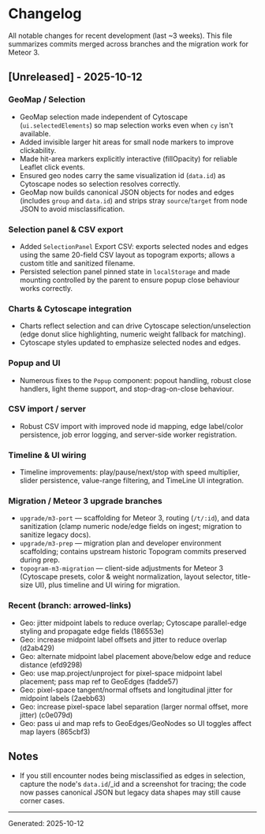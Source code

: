 # Changelog

All notable changes for recent development (last ~3 weeks). This file summarizes commits merged across branches and the migration work for Meteor 3.

## [Unreleased] - 2025-10-12

### GeoMap / Selection
- GeoMap selection made independent of Cytoscape (`ui.selectedElements`) so map selection works even when `cy` isn't available.
- Added invisible larger hit areas for small node markers to improve clickability.
- Made hit-area markers explicitly interactive (fillOpacity) for reliable Leaflet click events.
- Ensured geo nodes carry the same visualization id (`data.id`) as Cytoscape nodes so selection resolves correctly.
- GeoMap now builds canonical JSON objects for nodes and edges (includes `group` and `data.id`) and strips stray `source`/`target` from node JSON to avoid misclassification.

### Selection panel & CSV export
- Added `SelectionPanel` Export CSV: exports selected nodes and edges using the same 20-field CSV layout as topogram exports; allows a custom title and sanitized filename.
- Persisted selection panel pinned state in `localStorage` and made mounting controlled by the parent to ensure popup close behaviour works correctly.

### Charts & Cytoscape integration
- Charts reflect selection and can drive Cytoscape selection/unselection (edge donut slice highlighting, numeric weight fallback for matching).
- Cytoscape styles updated to emphasize selected nodes and edges.

### Popup and UI
- Numerous fixes to the `Popup` component: popout handling, robust close handlers, light theme support, and stop-drag-on-close behaviour.

### CSV import / server
- Robust CSV import with improved node id mapping, edge label/color persistence, job error logging, and server-side worker registration.

### Timeline & UI wiring
- Timeline improvements: play/pause/next/stop with speed multiplier, slider persistence, value-range filtering, and TimeLine UI integration.

### Migration / Meteor 3 upgrade branches
- `upgrade/m3-port` — scaffolding for Meteor 3, routing (`/t/:id`), and data sanitization (clamp numeric node/edge fields on ingest; migration to sanitize legacy docs).
- `upgrade/m3-prep` — migration plan and developer environment scaffolding; contains upstream historic Topogram commits preserved during prep.
- `topogram-m3-migration` — client-side adjustments for Meteor 3 (Cytoscape presets, color & weight normalization, layout selector, title-size UI), plus timeline and UI wiring for migration.

### Recent (branch: arrowed-links)

- Geo: jitter midpoint labels to reduce overlap; Cytoscape parallel-edge styling and propagate edge fields (186553e)
- Geo: increase midpoint label offsets and jitter to reduce overlap (d2ab429)
- Geo: alternate midpoint label placement above/below edge and reduce distance (efd9298)
- Geo: use map.project/unproject for pixel-space midpoint label placement; pass map ref to GeoEdges (fadde57)
- Geo: pixel-space tangent/normal offsets and longitudinal jitter for midpoint labels (2aebb63)
- Geo: increase pixel-space label separation (larger normal offset, more jitter) (c0e079d)
- Geo: pass ui and map refs to GeoEdges/GeoNodes so UI toggles affect map layers (865cbf3)


## Notes
- If you still encounter nodes being misclassified as edges in selection, capture the node's `data.id`/_id and a screenshot for tracing; the code now passes canonical JSON but legacy data shapes may still cause corner cases.

---

Generated: 2025-10-12
